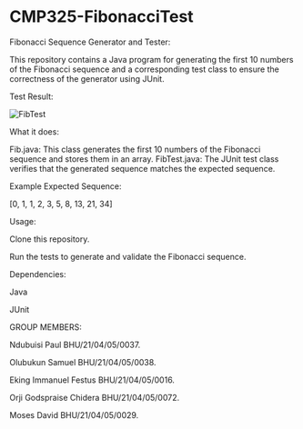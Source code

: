 # CMP325-FibonacciTest
Fibonacci Sequence Generator and Tester:

This repository contains a Java program for generating the first 10 numbers of the Fibonacci sequence and a corresponding test class to ensure the correctness of the generator using JUnit.

Test Result:

![FibTest](https://github.com/samuelolubukun/CMP325-FibonacciTest/assets/132141300/a3ccc676-279c-4563-aa23-7652ea617efe)

What it does:

Fib.java: This class generates the first 10 numbers of the Fibonacci sequence and stores them in an array.
FibTest.java: The JUnit test class verifies that the generated sequence matches the expected sequence.

Example Expected Sequence:

[0, 1, 1, 2, 3, 5, 8, 13, 21, 34]

Usage:

Clone this repository.

Run the tests to generate and validate the Fibonacci sequence.

Dependencies:

Java

JUnit


GROUP MEMBERS:

Ndubuisi Paul	BHU/21/04/05/0037.

Olubukun Samuel	BHU/21/04/05/0038.

Eking Immanuel Festus	BHU/21/04/05/0016.

Orji Godspraise Chidera	BHU/21/04/05/0072.

Moses David	BHU/21/04/05/0029.


